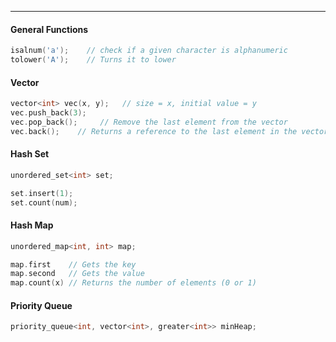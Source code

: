 ***

#### General Functions
```cpp
isalnum('a');    // check if a given character is alphanumeric
tolower('A');    // Turns it to lower
```
#### Vector
```cpp
vector<int> vec(x, y);   // size = x, initial value = y
vec.push_back(3);
vec.pop_back();     // Remove the last element from the vector
vec.back();    // Returns a reference to the last element in the vector
```
#### Hash Set
```cpp
unordered_set<int> set;

set.insert(1);
set.count(num);
```

#### Hash Map
```cpp
unordered_map<int, int> map;

map.first    // Gets the key
map.second   // Gets the value
map.count(x) // Returns the number of elements (0 or 1)
```


#### Priority Queue
```cpp
priority_queue<int, vector<int>, greater<int>> minHeap;
```